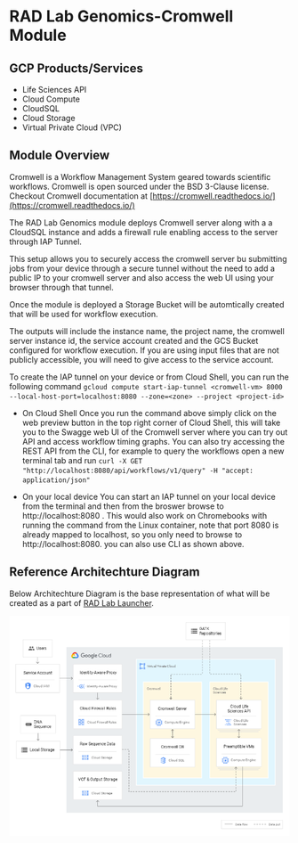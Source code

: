 # RAD Lab Genomics-Cromwell Module

## GCP Products/Services 

* Life Sciences API
* Cloud Compute
* CloudSQL
* Cloud Storage
* Virtual Private Cloud (VPC)

## Module Overview 
Cromwell is a Workflow Management System geared towards scientific workflows. Cromwell is open sourced under the BSD 3-Clause license. Checkout Cromwell documentation at [https://cromwell.readthedocs.io/](https://cromwell.readthedocs.io/)

The RAD Lab Genomics module deploys Cromwell server along with a a CloudSQL instance and adds a firewall rule enabling access to the server through IAP Tunnel.

This setup allows you to securely access the cromwell server bu submitting jobs from your device through a secure tunnel without the need to add a public IP to your cromwell server and also access the web UI using your browser through that tunnel.

Once the module is deployed a Storage Bucket will be automtically created that will be used for workflow execution.

The outputs will include the instance name, the project name, the cromwell server instance id, the service account created and the GCS Bucket configured for workflow execution. If you are using input files that are not publicly accessible, you will need to give access to the service account.

To create the IAP tunnel on your device or from Cloud Shell, you can run the following command
`gcloud compute start-iap-tunnel <cromwell-vm> 8000 --local-host-port=localhost:8080 --zone=<zone> --project <project-id>`
* On Cloud Shell
Once you run the command above simply click on the web preview button in the top right corner of Cloud Shell, this will take you to the Swagge web UI of the Cromwell server where you can try out API and access workflow timing graphs. You can also try accessing the REST API from the CLI, for example to query the workflows open a new terminal tab and run 
`curl -X GET "http://localhost:8080/api/workflows/v1/query" -H "accept: application/json"`

* On your local device
You can start an IAP tunnel on your local device from the terminal and then from the broswer browse to http://localhost:8080 . This would also work on Chromebooks with running the command from the Linux container, note that port 8080 is already mapped to localhost, so you only need to browse to  http://localhost:8080. you can also use CLI as shown above.

## Reference Architechture Diagram

Below Architechture Diagram is the base representation of what will be created as a part of [RAD Lab Launcher](../../radlab-launcher/radlab.py).

![](../../docs/images/V4_Genomics_Cromwell.png)


<!-- BEGIN TFDOC -->
<!-- END TFDOC -->